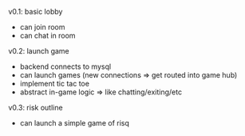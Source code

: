 v0.1: basic lobby
 - can join room
 - can chat in room

v0.2: launch game
 - backend connects to mysql
 - can launch games (new connections => get routed into game hub)
 - implement tic tac toe
 - abstract in-game logic => like chatting/exiting/etc

v0.3: risk outline
 - can launch a simple game of risq